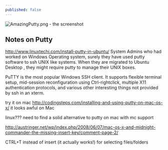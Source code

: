 ```yaml
---
published: false
---
```












![AmazingPutty.png]({{site.baseurl}}/_drafts/AmazingPutty.png) - the screenshot
## Notes on Putty


http://www.linuxtechi.com/install-putty-in-ubuntu/ 
System Admins who had worked on Windows Operating system, surely they have used putty software to ssh UNIX like systems. When they are migrated to Ubuntu Desktop , they might require putty to manage their UNIX boxes.

PuTTY is the most popular Windows SSH client. It supports flexible terminal setup, mid-session reconfiguration using Ctrl-rightclick, multiple X11 authentication protocols, and various other interesting things not provided by ssh in an xterm.

try it on mac
http://codingsteps.com/installing-and-using-putty-on-mac-os-x/
it looks awful on Mac

linux???
need to find a solid alternative to putty on mac
with mc support

http://austringer.net/wp/index.php/2008/06/07/mac-os-x-and-midnight-commander-the-missing-insert-key/comment-page-2/

CTRL+T instead of insert (it actually works!) for selecting files/folders
